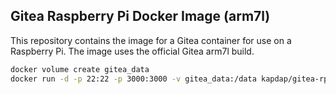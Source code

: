 ## Gitea Raspberry Pi Docker Image (arm7l)

This repository contains the image for a Gitea container for use on a Raspberry Pi.
The image uses the official Gitea arm7l build.

```bash
docker volume create gitea_data
docker run -d -p 22:22 -p 3000:3000 -v gitea_data:/data kapdap/gitea-rpi
```
